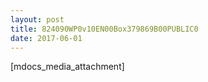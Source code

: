 ```yaml
---
layout: post
title: 824090WP0v10EN00Box379869B00PUBLIC0
date: 2017-06-01
---
```


[mdocs_media_attachment]